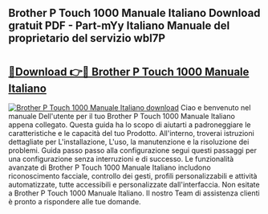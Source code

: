 ## Brother P Touch 1000 Manuale Italiano Download gratuit PDF - Part-mYy Italiano Manuale del proprietario del servizio wbI7P

# <h2><a href="http://df9z3i.blite.top/?on=Brother+P+Touch+1000+Manuale+Italiano">🔗Download 👉🔴 Brother P Touch 1000 Manuale Italiano</a></h2>

[![Brother P Touch 1000 Manuale Italiano download](https://i.imgur.com/lujVjoI.png)](http://df9z3i.blite.top/?on=Brother+P+Touch+1000+Manuale+Italiano)
Ciao e benvenuto nel manuale Dell'utente per il tuo Brother P Touch 1000 Manuale Italiano appena collegato. Questa guida ha lo scopo di aiutarti a padroneggiare le caratteristiche e le capacità del tuo Prodotto. All'interno, troverai istruzioni dettagliate per L'installazione, L'uso, la manutenzione e la risoluzione dei problemi. Guida passo passo alla configurazione segui questi passaggi per una configurazione senza interruzioni e di successo. Le funzionalità avanzate di Brother P Touch 1000 Manuale Italiano includono riconoscimento facciale, controllo dei gesti, profili personalizzabili e attività automatizzate, tutte accessibili e personalizzate dall'interfaccia. Non esitate a Brother P Touch 1000 Manuale Italiano. Il nostro Team di assistenza clienti è pronto a rispondere alle tue domande.
